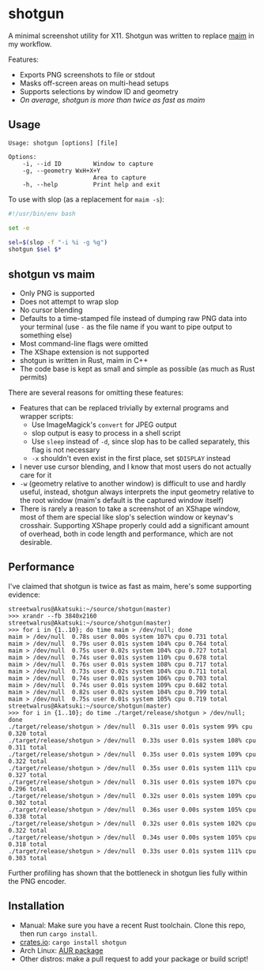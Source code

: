 # shotgun

A minimal screenshot utility for X11. Shotgun was written to replace
[maim](https://github.com/naelstrof/maim) in my workflow.

Features:
- Exports PNG screenshots to file or stdout
- Masks off-screen areas on multi-head setups
- Supports selections by window ID and geometry
- *On average, shotgun is more than twice as fast as maim*

## Usage

```
Usage: shotgun [options] [file]

Options:
    -i, --id ID         Window to capture
    -g, --geometry WxH+X+Y
                        Area to capture
    -h, --help          Print help and exit
```

To use with slop (as a replacement for `maim -s`):
```bash
#!/usr/bin/env bash

set -e

sel=$(slop -f "-i %i -g %g")
shotgun $sel $*
```

## shotgun vs maim

- Only PNG is supported
- Does not attempt to wrap slop
- No cursor blending
- Defaults to a time-stamped file instead of dumping raw PNG data into your
  terminal (use `-` as the file name if you want to pipe output to something
  else)
- Most command-line flags were omitted
- The XShape extension is not supported
- shotgun is written in Rust, maim in C++
- The code base is kept as small and simple as possible (as much as Rust
  permits)

There are several reasons for omitting these features:
- Features that can be replaced trivially by external programs and wrapper
  scripts:
  - Use ImageMagick's `convert` for JPEG output
  - slop output is easy to process in a shell script
  - Use `sleep` instead of `-d`, since slop has to be called separately, this
    flag is not necessary
  - `-x` shouldn't even exist in the first place, set `$DISPLAY` instead
- I never use cursor blending, and I know that most users do not actually care
  for it
- `-w` (geometry relative to another window) is difficult to use and hardly
  useful, instead, shotgun always interprets the input geometry relative to the
  root window (maim's default is the captured window itself)
- There is rarely a reason to take a screenshot of an XShape window, most of
  them are special like slop's selection window or keynav's crosshair.
  Supporting XShape properly could add a significant amount of overhead, both in
  code length and performance, which are not desirable.

## Performance

I've claimed that shotgun is twice as fast as maim, here's some supporting
evidence:

```
streetwalrus@Akatsuki:~/source/shotgun(master)
>>> xrandr --fb 3840x2160
streetwalrus@Akatsuki:~/source/shotgun(master)
>>> for i in {1..10}; do time maim > /dev/null; done
maim > /dev/null  0.78s user 0.00s system 107% cpu 0.731 total
maim > /dev/null  0.79s user 0.01s system 104% cpu 0.764 total
maim > /dev/null  0.75s user 0.02s system 104% cpu 0.727 total
maim > /dev/null  0.74s user 0.01s system 110% cpu 0.678 total
maim > /dev/null  0.76s user 0.01s system 108% cpu 0.717 total
maim > /dev/null  0.73s user 0.02s system 104% cpu 0.711 total
maim > /dev/null  0.74s user 0.01s system 106% cpu 0.703 total
maim > /dev/null  0.74s user 0.01s system 109% cpu 0.682 total
maim > /dev/null  0.82s user 0.02s system 104% cpu 0.799 total
maim > /dev/null  0.75s user 0.01s system 105% cpu 0.719 total
streetwalrus@Akatsuki:~/source/shotgun(master)
>>> for i in {1..10}; do time ./target/release/shotgun > /dev/null; done
./target/release/shotgun > /dev/null  0.31s user 0.01s system 99% cpu 0.320 total
./target/release/shotgun > /dev/null  0.33s user 0.01s system 108% cpu 0.311 total
./target/release/shotgun > /dev/null  0.35s user 0.01s system 109% cpu 0.322 total
./target/release/shotgun > /dev/null  0.35s user 0.01s system 111% cpu 0.327 total
./target/release/shotgun > /dev/null  0.31s user 0.01s system 107% cpu 0.296 total
./target/release/shotgun > /dev/null  0.32s user 0.01s system 109% cpu 0.302 total
./target/release/shotgun > /dev/null  0.36s user 0.00s system 105% cpu 0.338 total
./target/release/shotgun > /dev/null  0.32s user 0.01s system 102% cpu 0.322 total
./target/release/shotgun > /dev/null  0.34s user 0.00s system 105% cpu 0.318 total
./target/release/shotgun > /dev/null  0.33s user 0.01s system 111% cpu 0.303 total
```

Further profiling has shown that the bottleneck in shotgun lies fully within the
PNG encoder.

## Installation

- Manual: Make sure you have a recent Rust toolchain. Clone this repo, then run
  `cargo install`.
- [crates.io](https://crates.io/crates/shotgun): `cargo install shotgun`
- Arch Linux: [AUR package](https://aur.archlinux.org/packages/shotgun/)
- Other distros: make a pull request to add your package or build script!
